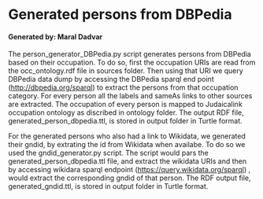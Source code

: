 # Generated persons from DBPedia

#### Generated by: Maral Dadvar


The person_generator_DBPedia.py script generates persons from DBPedia based on their occupation. 
To do so, first the occupation URIs are read from the occ_ontology.rdf file in sources folder. Then using that URI we query DBPedia data dump by accessing the DBPedia sparql end point (http://dbpedia.org/sparql) 
to extract the persons from that occupation category. For every person all the labels and sameAs links to other sources are extracted. The occupation of every person is mapped to Judaicalink occupation ontology 
as discribed in ontology folder.
The output RDF file, generated_person_dbpedia.ttl,  is stored in output folder in Turtle format. 

For the generated persons who also had a link to Wikidata, we generated their gndid, by extrating the id from Wikidata when availabe. To do so we used the gndid_generator.py script.
The script would pars the generated_person_dbpedia.ttl file, and extract the wikidata URIs and then by accessing wikidara sparql endpoint (https://query.wikidata.org/sparql) , would extract the corresponding gndid
of that person. 
The RDF output file, generated_gndid.ttl, is stored in output folder in Turtle format. 